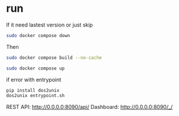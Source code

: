 # run

If it need lastest version or just skip

```sh
sudo docker compose down
```

Then

```sh
sudo docker compose build --no-cache
```

```sh
sudo docker compose up
```

if error with entrypoint

```sh
pip install dos2unix
dos2unix entrypoint.sh
```

REST API: http://0.0.0.0:8090/api/
Dashboard: http://0.0.0.0:8090/_/
